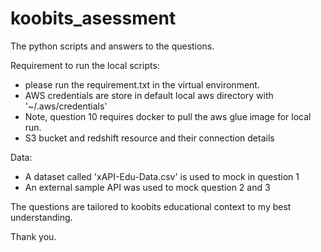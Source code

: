 # koobits_asessment

The python scripts and answers to the questions.

Requirement to run the local scripts:
- please run the requirement.txt in the virtual environment.
- AWS credentials are store in default local aws directory with '~/.aws/credentials'
- Note, question 10 requires docker to pull the aws glue image for local run.
- S3 bucket and redshift resource and their connection details


Data:
- A dataset called 'xAPI-Edu-Data.csv' is used to mock in question 1
- An external sample API was used to mock question 2 and 3

The questions are tailored to koobits educational context to my best understanding.

Thank you.
